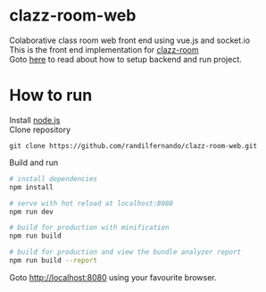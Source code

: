 # clazz-room-web
Colaborative class room web front end using vue.js and socket.io  
This is the front end implementation for [clazz-room](https://github.com/randilfernando/clazz-room)  
Goto [here](https://github.com/randilfernando/clazz-room/blob/master/README.md) to read about how to setup backend and run project.

# How to run
Install [node.js](https://nodejs.org/en/)  
Clone repository
```
git clone https://github.com/randilfernando/clazz-room-web.git
```
Build and run
``` bash
# install dependencies
npm install

# serve with hot reload at localhost:8080
npm run dev

# build for production with minification
npm run build

# build for production and view the bundle analyzer report
npm run build --report
```
Goto [http://localhost:8080](http:localhost:8080) using your favourite browser.
